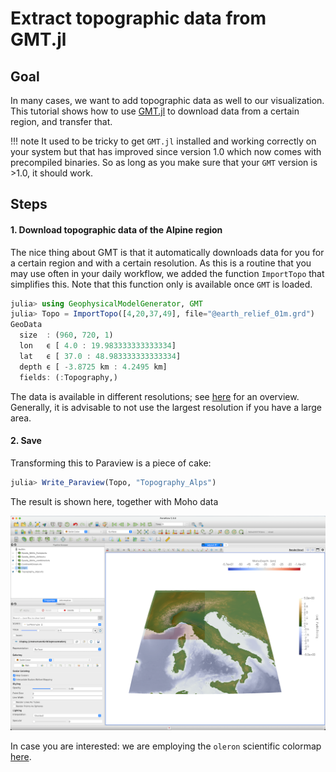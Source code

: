 # Extract topographic data from GMT.jl 

## Goal

In many cases, we want to add topographic data as well to our visualization. This tutorial shows how to use [GMT.jl](https://github.com/GenericMappingTools/GMT.jl) to download data from a certain region, and transfer that.

!!! note
    It used to be tricky to get `GMT.jl` installed and working correctly on your system but that has improved since version 1.0 which now comes with precompiled binaries. So as long as you make sure that your `GMT` version is >1.0, it should work.

## Steps

#### 1. Download topographic data of the Alpine region

The nice thing about GMT is that it automatically downloads data for you for a certain region and with a certain resolution. As this is a routine that you may use often in your daily workflow, we added the function `ImportTopo` that simplifies this. Note that this function only is available once `GMT` is loaded. 

```julia
julia> using GeophysicalModelGenerator, GMT
julia> Topo = ImportTopo([4,20,37,49], file="@earth_relief_01m.grd")
GeoData 
  size  : (960, 720, 1)
  lon   ϵ [ 4.0 : 19.983333333333334]
  lat   ϵ [ 37.0 : 48.983333333333334]
  depth ϵ [ -3.8725 km : 4.2495 km]
  fields: (:Topography,)
```
The data is available in different resolutions; see [here](http://gmt.soest.hawaii.edu/doc/latest/grdimage.html) for an overview. Generally, it is advisable to not use the largest resolution if you have a large area. 

#### 2. Save
Transforming this to Paraview is a piece of cake:

```julia
julia> Write_Paraview(Topo, "Topography_Alps") 
```
The result is shown here, together with Moho data

![Tutorial_GMT_topography](../assets/img/Tutorial_GMT_topography.png)

In case you are interested: we are employing the `oleron` scientific colormap [here](https://www.fabiocrameri.ch/colourmaps/).